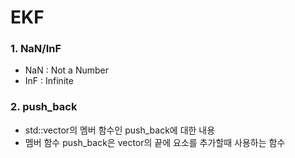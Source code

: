 EKF
===

### 1. NaN/InF
- NaN : Not a Number
- InF : Infinite

### 2. push_back
- std::vector의 멤버 함수인 push_back에 대한 내용
- 멤버 함수 push_back은 vector의 끝에 요소를 추가할때 사용하는 함수
